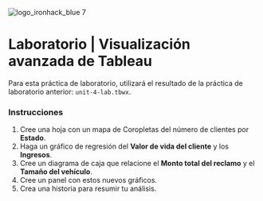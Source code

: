 ![logo_ironhack_blue 7](https://user-images.githubusercontent.com/23629340/40541063-a07a0a8a-601a-11e8-91b5-2f13e4e6b441.png)

# Laboratorio | Visualización avanzada de Tableau

Para esta práctica de laboratorio, utilizará el resultado de la práctica de laboratorio anterior: `unit-4-lab.tbwx`.

### Instrucciones

1. Cree una hoja con un mapa de Coropletas del número de clientes por **Estado**.
2. Haga un gráfico de regresión del **Valor de vida del cliente** y los **Ingresos**.
3. Cree un diagrama de caja que relacione el **Monto total del reclamo** y el **Tamaño del vehículo**.
4. Cree un panel con estos nuevos gráficos.
5. Crea una historia para resumir tu análisis.